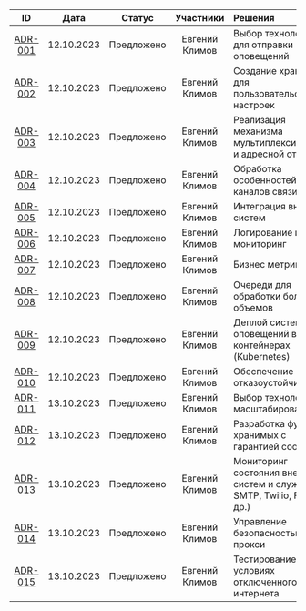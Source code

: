 
|            ID	             |   Дата	    |   Статус   |  	Участники	   | Решения                                                                    |
|:--------------------------:|:----------:|:----------:|:--------------:|:---------------------------------------------------------------------------|
| [ADR-001](adrs/adr_001.md) | 12.10.2023 | Предложено | Евгений Климов | Выбор технологии для отправки оповещений                                   |
| [ADR-002](adrs/adr_002.md) | 12.10.2023 | Предложено | Евгений Климов | Создание хранилища для пользовательских настроек                           |
| [ADR-003](adrs/adr_003.md) | 12.10.2023 | Предложено | Евгений Климов | Реализация механизма мультиплексирования и адресной отправки               |
| [ADR-004](adrs/adr_004.md) | 12.10.2023 | Предложено | Евгений Климов | Обработка особенностей разных каналов связи                                |
| [ADR-005](adrs/adr_005.md) | 12.10.2023 | Предложено | Евгений Климов | Интеграция внешних систем                                                  |
| [ADR-006](adrs/adr_006.md) | 12.10.2023 | Предложено | Евгений Климов | Логирование и мониторинг                                                   |
| [ADR-007](adrs/adr_007.md) | 12.10.2023 | Предложено | Евгений Климов | Бизнес метрики                                                             |
| [ADR-008](adrs/adr_008.md) | 12.10.2023 | Предложено | Евгений Климов | Очереди для обработки больших объемов                                      |
| [ADR-009](adrs/adr_009.md) | 12.10.2023 | Предложено | Евгений Климов | Деплой системы оповещений в контейнерах (Kubernetes)                       |
| [ADR-010](adrs/adr_010.md) | 12.10.2023 | Предложено | Евгений Климов | Обеспечение отказоустойчивости                                             |
| [ADR-011](adrs/adr_011.md) | 13.10.2023 | Предложено | Евгений Климов | Выбор технологии масштабирования                                           |
| [ADR-012](adrs/adr_012.md) | 13.10.2023 | Предложено | Евгений Климов | Разработка функции хранимых с гарантией сообщений                          |
| [ADR-013](adrs/adr_013.md) | 13.10.2023 | Предложено | Евгений Климов | Мониторинг состояния внешних систем и служб (APN, SMTP, Twilio, FCM и др.) |
| [ADR-014](adrs/adr_014.md) | 13.10.2023 | Предложено | Евгений Климов | Управление безопасностью и прокси                                          |
| [ADR-015](adrs/adr_015.md) | 13.10.2023 | Предложено | Евгений Климов | Тестирование в условиях отключенного интернета                             |